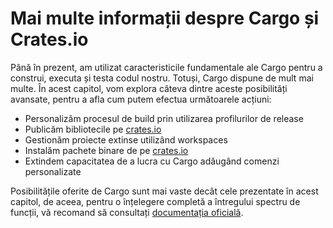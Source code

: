# Mai multe informații despre Cargo și Crates.io

Până în prezent, am utilizat caracteristicile fundamentale ale Cargo pentru a construi, executa și testa codul nostru. Totuși, Cargo dispune de mult mai multe. În acest capitol, vom explora câteva dintre aceste posibilități avansate, pentru a afla cum putem efectua următoarele acțiuni:

* Personalizăm procesul de build prin utilizarea profilurilor de release
* Publicăm bibliotecile pe [crates.io](https://crates.io/)<!-- ignore -->
* Gestionăm proiecte extinse utilizând workspaces
* Instalăm pachete binare de pe [crates.io](https://crates.io/)<!-- ignore -->
* Extindem capacitatea de a lucra cu Cargo adăugând comenzi personalizate

Posibilitățile oferite de Cargo sunt mai vaste decât cele prezentate în acest capitol, de aceea, pentru o înțelegere completă a întregului spectru de funcții, vă recomand să consultați [documentația oficială](https://doc.rust-lang.org/cargo/).
